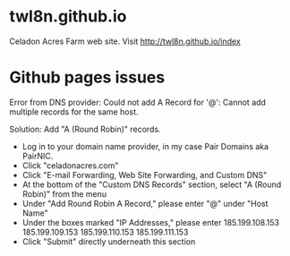 # twl8n.github.io
Celadon Acres Farm web site.
Visit http://twl8n.github.io/index

# Github pages issues

Error from DNS provider:
Could not add A Record for '@': Cannot add multiple records for the same host.

Solution:
Add "A (Round Robin)" records.

- Log in to your domain name provider, in my case Pair Domains aka PairNIC.
- Click "celadonacres.com"
- Click "E-mail Forwarding, Web Site Forwarding, and Custom DNS"
- At the bottom of the "Custom DNS Records" section, select "A (Round Robin)" from the menu
- Under "Add Round Robin A Record," please enter "@" under "Host Name"
- Under the boxes marked "IP Addresses," please enter
185.199.108.153
185.199.109.153
185.199.110.153
185.199.111.153
- Click "Submit" directly underneath this section
